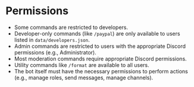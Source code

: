 # Permissions

- Some commands are restricted to developers.
- Developer-only commands (like `/paypal`) are only available to users listed in `data/developers.json`.
- Admin commands are restricted to users with the appropriate Discord permissions (e.g., Administrator).
- Most moderation commands require appropriate Discord permissions.
- Utility commands like `/format` are available to all users.
- The bot itself must have the necessary permissions to perform actions (e.g., manage roles, send messages, manage channels).